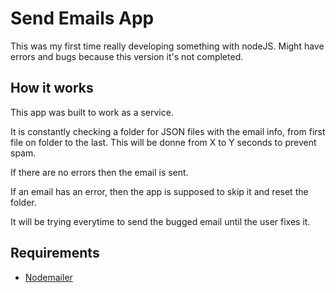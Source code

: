 # Send Emails App
This was my first time really developing something with nodeJS.
Might have errors and bugs because this version it's not completed.

## How it works
This app was built to work as a service.

It is constantly checking a folder for JSON files with the email info, from first file on folder to the last. This will be donne from X to Y seconds to prevent spam.

If there are no errors then the email is sent.

If an email has an error, then the app is supposed to skip it and reset the folder.

It will be trying everytime to send the bugged email until the user fixes it.

## Requirements
- [Nodemailer](https://github.com/nodemailer/nodemailer)
